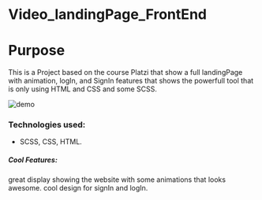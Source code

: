 # Video_landingPage_FrontEnd
# Purpose

This is a Project based on the course Platzi that show a full landingPage with animation, logIn, and SignIn features that shows the powerfull tool that is only using HTML and CSS and some SCSS.

![demo](https://media.giphy.com/media/QxGNiN5HHyiyza8lSB/giphy.gif)

### Technologies used:
- SCSS, CSS, HTML.

##### Cool Features:

great display showing the website with some animations that looks awesome.
cool design for signIn and logIn. 
